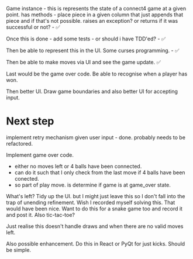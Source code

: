 

Game instance - this is represents the state of a connect4 game at a given point.
has methods - place piece in a given column that just appends that piece and if that's not possible. raises an exception? or returns if it was successful or not?  - ✅

Once this is done - add some tests - or should i have TDD'ed? - ✅

Then be able to represent this in the UI. Some curses programming. - ✅

Then be able to make moves via UI and see the game update. ✅

Last would be the game over code. Be able to recognise when a player has won.

Then better UI. Draw game boundaries and also better UI for accepting input.


# Next step
implement retry mechanism given user input - done. probably needs to be refactored.

Implement game over code.
 - either no moves left or 4 balls have been connected.
 - can do it such that I only check from the last move if 4 balls have been conected.
 - so part of play move. is determine if game is at game_over state.


What's left?
Tidy up the UI. but I might just leave this so I don't fall into the trap of unending refinement.
Wish I recorded myself solving this. That would have been nice. Want to do this for a snake game too and record it and post it.
Also tic-tac-toe?

Just realise this doesn't handle draws and when there are no valid moves left.

Also possible enhancement. Do this in React or PyQt for just kicks. Should be simple.
